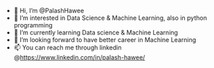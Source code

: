 - 👋 Hi, I’m @PalashHawee
- 👀 I’m interested in Data Science & Machine Learning, also in python programming
- 🌱 I’m currently learning Data science & Machine Learning
- 💞️ I’m looking forward to have better career in Machine Learning 
- 📫 You can reach me through linkedin @https://www.linkedin.com/in/palash-hawee/

<!---
PalashHawee/PalashHawee is a ✨ special ✨ repository because its `README.md` (this file) appears on your GitHub profile.
You can click the Preview link to take a look at your changes.
--->
